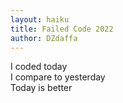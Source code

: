 ```yaml
---
layout: haiku
title: Failed Code 2022
author: DZdaffa
---
```


I coded today<br>
I compare to yesterday<br>
Today is better<br>
